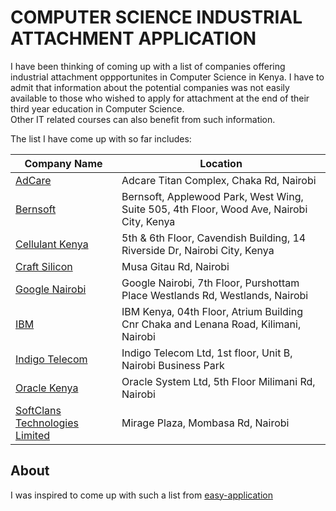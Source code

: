 # COMPUTER SCIENCE INDUSTRIAL ATTACHMENT APPLICATION

I have been thinking of coming up with a list of companies offering industrial attachment oppportunites in Computer Science in Kenya. I have to admit that information about the potential companies was not easily available to those who wished to apply for attachment at the end of their third year education in Computer Science.  
Other IT related courses can also benefit from such information.  

The list I have come up with so far includes:  

| Company Name | Location |
| ----- | ----- |
| [AdCare](http://www.adcare.co.ke) | Adcare Titan Complex, Chaka Rd, Nairobi |
| [Bernsoft](http://www.bernsoft.com)| Bernsoft, Applewood Park, West Wing, Suite 505, 4th Floor, Wood Ave, Nairobi City, Kenya|
| [Cellulant Kenya](http://www.cellulant.com/) | 5th & 6th Floor, Cavendish Building, 14 Riverside Dr, Nairobi City, Kenya |
| [Craft Silicon](http://www.craftsilicon.com)| Musa Gitau Rd, Nairobi |  
| [Google Nairobi](http://www.google.com/about/careers/locations/nairobi) | Google Nairobi, 7th Floor, Purshottam Place Westlands Rd, Westlands, Nairobi |
| [IBM](http://www.ibm.com/ke-en) | IBM Kenya, 04th Floor, Atrium Building Cnr Chaka and Lenana Road, Kilimani, Nairobi | 
| [Indigo Telecom](http://www.indigotelecom.com)| Indigo Telecom Ltd, 1st floor, Unit B, Nairobi Business Park|
| [Oracle Kenya](https://www.oracle.com/ke/index.html) | Oracle System Ltd, 5th Floor Milimani Rd, Nairobi |
| [SoftClans Technologies Limited](http://www.softclans.co.ke) | Mirage Plaza, Mombasa Rd, Nairobi |


## About

I was inspired to come up with such a list from [easy-application](https://github.com/j-delaney/easy-application)
